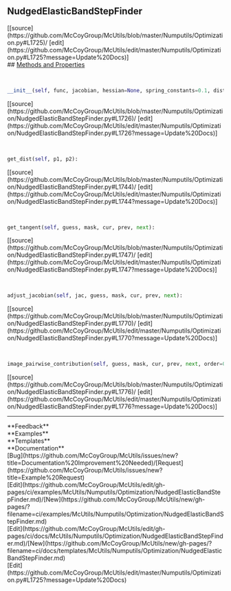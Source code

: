 ## <a id="McUtils.Numputils.Optimization.NudgedElasticBandStepFinder">NudgedElasticBandStepFinder</a> 

<div class="docs-source-link" markdown="1">
[[source](https://github.com/McCoyGroup/McUtils/blob/master/Numputils/Optimization.py#L1725)/
[edit](https://github.com/McCoyGroup/McUtils/edit/master/Numputils/Optimization.py#L1725?message=Update%20Docs)]
</div>









<div class="collapsible-section">
 <div class="collapsible-section collapsible-section-header" markdown="1">
## <a class="collapse-link" data-toggle="collapse" href="#methods" markdown="1"> Methods and Properties</a> <a class="float-right" data-toggle="collapse" href="#methods"><i class="fa fa-chevron-down"></i></a>
 </div>
 <div class="collapsible-section collapsible-section-body collapse show" id="methods" markdown="1">
 
<a id="McUtils.Numputils.Optimization.NudgedElasticBandStepFinder.__init__" class="docs-object-method">&nbsp;</a> 
```python
__init__(self, func, jacobian, hessian=None, spring_constants=0.1, distance_function=None, step_finder='gradient-descent', logger=None, **opts): 
```
<div class="docs-source-link" markdown="1">
[[source](https://github.com/McCoyGroup/McUtils/blob/master/Numputils/Optimization/NudgedElasticBandStepFinder.py#L1726)/
[edit](https://github.com/McCoyGroup/McUtils/edit/master/Numputils/Optimization/NudgedElasticBandStepFinder.py#L1726?message=Update%20Docs)]
</div>


<a id="McUtils.Numputils.Optimization.NudgedElasticBandStepFinder.get_dist" class="docs-object-method">&nbsp;</a> 
```python
get_dist(self, p1, p2): 
```
<div class="docs-source-link" markdown="1">
[[source](https://github.com/McCoyGroup/McUtils/blob/master/Numputils/Optimization/NudgedElasticBandStepFinder.py#L1744)/
[edit](https://github.com/McCoyGroup/McUtils/edit/master/Numputils/Optimization/NudgedElasticBandStepFinder.py#L1744?message=Update%20Docs)]
</div>


<a id="McUtils.Numputils.Optimization.NudgedElasticBandStepFinder.get_tangent" class="docs-object-method">&nbsp;</a> 
```python
get_tangent(self, guess, mask, cur, prev, next): 
```
<div class="docs-source-link" markdown="1">
[[source](https://github.com/McCoyGroup/McUtils/blob/master/Numputils/Optimization/NudgedElasticBandStepFinder.py#L1747)/
[edit](https://github.com/McCoyGroup/McUtils/edit/master/Numputils/Optimization/NudgedElasticBandStepFinder.py#L1747?message=Update%20Docs)]
</div>


<a id="McUtils.Numputils.Optimization.NudgedElasticBandStepFinder.adjust_jacobian" class="docs-object-method">&nbsp;</a> 
```python
adjust_jacobian(self, jac, guess, mask, cur, prev, next): 
```
<div class="docs-source-link" markdown="1">
[[source](https://github.com/McCoyGroup/McUtils/blob/master/Numputils/Optimization/NudgedElasticBandStepFinder.py#L1770)/
[edit](https://github.com/McCoyGroup/McUtils/edit/master/Numputils/Optimization/NudgedElasticBandStepFinder.py#L1770?message=Update%20Docs)]
</div>


<a id="McUtils.Numputils.Optimization.NudgedElasticBandStepFinder.image_pairwise_contribution" class="docs-object-method">&nbsp;</a> 
```python
image_pairwise_contribution(self, guess, mask, cur, prev, next, order=0): 
```
<div class="docs-source-link" markdown="1">
[[source](https://github.com/McCoyGroup/McUtils/blob/master/Numputils/Optimization/NudgedElasticBandStepFinder.py#L1776)/
[edit](https://github.com/McCoyGroup/McUtils/edit/master/Numputils/Optimization/NudgedElasticBandStepFinder.py#L1776?message=Update%20Docs)]
</div>
 </div>
</div>












---


<div markdown="1" class="text-secondary">
<div class="container">
  <div class="row">
   <div class="col" markdown="1">
**Feedback**   
</div>
   <div class="col" markdown="1">
**Examples**   
</div>
   <div class="col" markdown="1">
**Templates**   
</div>
   <div class="col" markdown="1">
**Documentation**   
</div>
   <div class="col" markdown="1">
   
</div>
   <div class="col" markdown="1">
   
</div>
   <div class="col" markdown="1">
   
</div>
</div>
  <div class="row">
   <div class="col" markdown="1">
[Bug](https://github.com/McCoyGroup/McUtils/issues/new?title=Documentation%20Improvement%20Needed)/[Request](https://github.com/McCoyGroup/McUtils/issues/new?title=Example%20Request)   
</div>
   <div class="col" markdown="1">
[Edit](https://github.com/McCoyGroup/McUtils/edit/gh-pages/ci/examples/McUtils/Numputils/Optimization/NudgedElasticBandStepFinder.md)/[New](https://github.com/McCoyGroup/McUtils/new/gh-pages/?filename=ci/examples/McUtils/Numputils/Optimization/NudgedElasticBandStepFinder.md)   
</div>
   <div class="col" markdown="1">
[Edit](https://github.com/McCoyGroup/McUtils/edit/gh-pages/ci/docs/McUtils/Numputils/Optimization/NudgedElasticBandStepFinder.md)/[New](https://github.com/McCoyGroup/McUtils/new/gh-pages/?filename=ci/docs/templates/McUtils/Numputils/Optimization/NudgedElasticBandStepFinder.md)   
</div>
   <div class="col" markdown="1">
[Edit](https://github.com/McCoyGroup/McUtils/edit/master/Numputils/Optimization.py#L1725?message=Update%20Docs)   
</div>
   <div class="col" markdown="1">
   
</div>
   <div class="col" markdown="1">
   
</div>
   <div class="col" markdown="1">
   
</div>
</div>
</div>
</div>